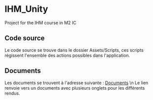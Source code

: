 # IHM_Unity
Project for the IHM course in M2 IC

## Code source
Le code source se trouve dans le dossier Assets/Scripts, ces scripts régissent l'ensemble des actions possibles dans l'application.

## Documents
Les documents se trouvent à l'adresse suivante : [Documents](https://drive.google.com/drive/folders/1C-3FnyAbJoJ9LWX5C5URusI0DJfgApvU) \n
Le lien renvoie vers un documents avec plusieurs onglets pour les différents rendus.
